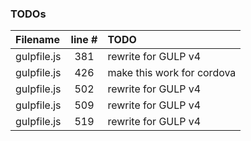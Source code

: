 ### TODOs
| Filename | line # | TODO
|:------|:------:|:------
| gulpfile.js | 381 | rewrite for GULP v4
| gulpfile.js | 426 | make this work for cordova
| gulpfile.js | 502 | rewrite for GULP v4
| gulpfile.js | 509 | rewrite for GULP v4
| gulpfile.js | 519 | rewrite for GULP v4